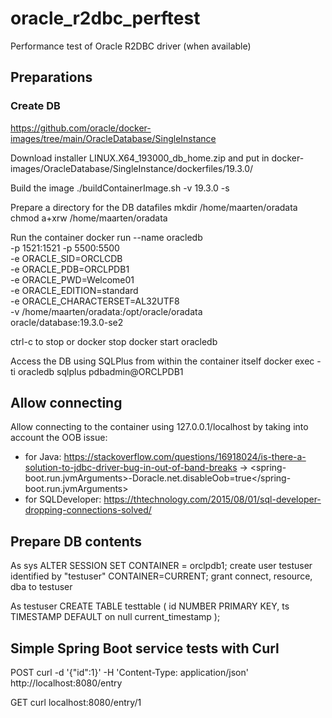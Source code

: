 # oracle_r2dbc_perftest
Performance test of Oracle R2DBC driver (when available)

## Preparations

### Create DB
https://github.com/oracle/docker-images/tree/main/OracleDatabase/SingleInstance

Download installer LINUX.X64_193000_db_home.zip and put in docker-images/OracleDatabase/SingleInstance/dockerfiles/19.3.0/

Build the image
    ./buildContainerImage.sh -v 19.3.0 -s

Prepare a directory for the DB datafiles
    mkdir /home/maarten/oradata
    chmod a+xrw /home/maarten/oradata

Run the container
    docker run --name oracledb \
    -p 1521:1521 -p 5500:5500 \
    -e ORACLE_SID=ORCLCDB \
    -e ORACLE_PDB=ORCLPDB1 \
    -e ORACLE_PWD=Welcome01 \
    -e ORACLE_EDITION=standard \
    -e ORACLE_CHARACTERSET=AL32UTF8 \
    -v /home/maarten/oradata:/opt/oracle/oradata \
    oracle/database:19.3.0-se2

ctrl-c to stop or docker stop
docker start oracledb

Access the DB using SQLPlus from within the container itself
    docker exec -ti oracledb sqlplus pdbadmin@ORCLPDB1

## Allow connecting
Allow connecting to the container using 127.0.0.1/localhost by taking into account the OOB issue:
- for Java: https://stackoverflow.com/questions/16918024/is-there-a-solution-to-jdbc-driver-bug-in-out-of-band-breaks -> <spring-boot.run.jvmArguments>-Doracle.net.disableOob=true</spring-boot.run.jvmArguments>
- for SQLDeveloper: https://thtechnology.com/2015/08/01/sql-developer-dropping-connections-solved/

## Prepare DB contents

As sys
    ALTER SESSION SET CONTAINER = orclpdb1;
    create user testuser identified by "testuser" CONTAINER=CURRENT;
    grant connect, resource, dba to testuser

As testuser
    CREATE TABLE testtable (
        id          NUMBER PRIMARY KEY,
        ts          TIMESTAMP DEFAULT on null current_timestamp
    );

## Simple Spring Boot service tests with Curl

POST
    curl -d '{"id":1}' -H 'Content-Type: application/json' http://localhost:8080/entry

GET
    curl localhost:8080/entry/1
